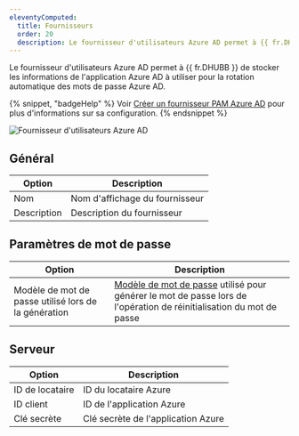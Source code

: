 ```yaml
---
eleventyComputed:
  title: Fournisseurs
  order: 20
  description: Le fournisseur d'utilisateurs Azure AD permet à {{ fr.DHUBB }} de stocker les informations de l'application Azure AD à utiliser pour la rotation automatique des mots de passe Azure AD.
---
```

Le fournisseur d'utilisateurs Azure AD permet à {{ fr.DHUBB }} de stocker les informations de l'application Azure AD à utiliser pour la rotation automatique des mots de passe Azure AD.

{% snippet, "badgeHelp" %}
Voir [Créer un fournisseur PAM Azure AD](/hub/kb/hub-business/how-to-articles/create-azure-ad-pam-provider/) pour plus d'informations sur sa configuration.
{% endsnippet %}

![Fournisseur d'utilisateurs Azure AD](https://cdnweb.devolutions.net/docs/docs_en_hub_Hub2287.png)

## Général

| Option       | Description                  |
|--------------|------------------------------|
| Nom          | Nom d'affichage du fournisseur |
| Description  | Description du fournisseur   |

## Paramètres de mot de passe

| Option                                       | Description                                                               |
|----------------------------------------------|---------------------------------------------------------------------------|
| Modèle de mot de passe utilisé lors de la génération | [Modèle de mot de passe](/hub/web-interface/administration/management/password-templates/) utilisé pour générer le mot de passe lors de l'opération de réinitialisation du mot de passe |

## Serveur

| Option       | Description                           |
|--------------|---------------------------------------|
| ID de locataire | ID du locataire Azure                |
| ID client    | ID de l'application Azure           |
| Clé secrète   | Clé secrète de l'application Azure   |

